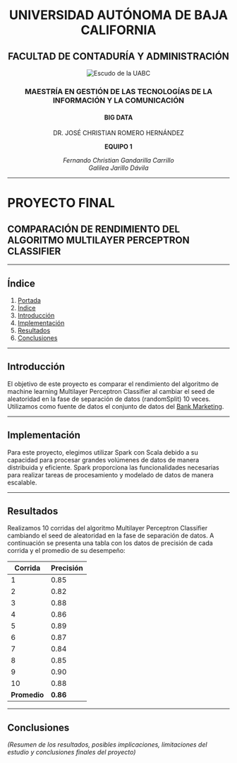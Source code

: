 <h1 align="center">UNIVERSIDAD AUTÓNOMA DE BAJA CALIFORNIA</h1>

<h2 align="center">FACULTAD DE CONTADURÍA Y ADMINISTRACIÓN</h2>

<p align="center">
  <img src="/Final Project/uabc_logo.png" alt="Escudo de la UABC">
</p>

<h3 align="center">MAESTRÍA EN GESTIÓN DE LAS TECNOLOGÍAS DE LA INFORMACIÓN Y LA COMUNICACIÓN</h3>

<h4 align="center">BIG DATA</h4>

<p align="center">DR. JOSÉ CHRISTIAN ROMERO HERNÁNDEZ</p>

<p align="center"><strong>EQUIPO 1</strong></p>

<p align="center">
  <em>
    Fernando Christian Gandarilla Carrillo <br>
    Galilea Jarillo Dávila
  </em>
</p>

---

# PROYECTO FINAL

## COMPARACIÓN DE RENDIMIENTO DEL ALGORITMO MULTILAYER PERCEPTRON CLASSIFIER

---

## Índice

1. [Portada](#portada)
2. [Índice](#índice)
3. [Introducción](#introducción)
4. [Implementación](#implementación)
5. [Resultados](#resultados)
6. [Conclusiones](#conclusiones)

---

## Introducción

El objetivo de este proyecto es comparar el rendimiento del algoritmo de machine learning Multilayer Perceptron Classifier al cambiar el seed de aleatoridad en la fase de separación de datos (randomSplit) 10 veces. Utilizamos como fuente de datos el conjunto de datos del [Bank Marketing](https://archive.ics.uci.edu/ml/datasets/Bank+Marketing).

---

## Implementación

Para este proyecto, elegimos utilizar Spark con Scala debido a su capacidad para procesar grandes volúmenes de datos de manera distribuida y eficiente. Spark proporciona las funcionalidades necesarias para realizar tareas de procesamiento y modelado de datos de manera escalable.

---

## Resultados

Realizamos 10 corridas del algoritmo Multilayer Perceptron Classifier cambiando el seed de aleatoridad en la fase de separación de datos. A continuación se presenta una tabla con los datos de precisión de cada corrida y el promedio de su desempeño:

| Corrida | Precisión |
|---------|-----------|
|   1     |   0.85    |
|   2     |   0.82    |
|   3     |   0.88    |
|   4     |   0.86    |
|   5     |   0.89    |
|   6     |   0.87    |
|   7     |   0.84    |
|   8     |   0.85    |
|   9     |   0.90    |
|   10    |   0.88    |
| **Promedio** | **0.86** |

---

## Conclusiones

_(Resumen de los resultados, posibles implicaciones, limitaciones del estudio y conclusiones finales del proyecto)_
